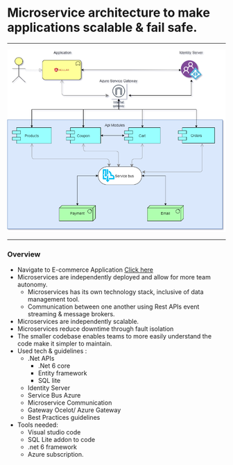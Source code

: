 # Microservice architecture to make applications scalable & fail safe.
---

![ServerLessApp](https://github.com/programfiction/FictionShoppingCart/blob/main/Untitled%20Diagram.png)

---
### Overview
 * Navigate to E-commerce Application [Click here](https://github.com/programfiction/FictionShoppingCart)
 * Microservices are independently deployed and allow for more team autonomy.
    * Microservices has its own technology stack, inclusive of data management tool.
    * Communication between one another using Rest APIs event streaming & message brokers.
 * Microservices are independently scalable.
 * Microservices reduce downtime through fault isolation
 * The smaller codebase enables teams to more easily understand the code make it simpler to maintain.
 * Used tech & guidelines :
    * .Net APIs
        * .Net 6 core
        * Entity framework
        * SQL lite
    * Identity Server
    * Service Bus Azure
    * Microservice Communication
    * Gateway Ocelot/ Azure Gateway
    * Best Practices guidelines
* Tools needed:
    * Visual studio code
    * SQL Lite addon to code
    * .net 6 framework
    * Azure subscription.
